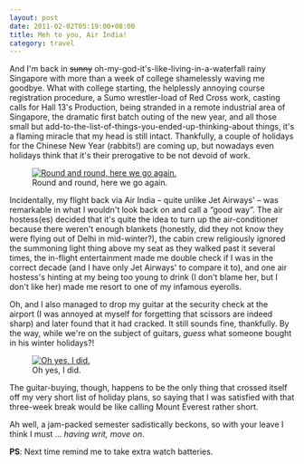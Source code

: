 ```yaml
---
layout: post
date: 2011-02-02T05:19:00+08:00
title: Meh to you, Air India!
category: travel
---
```


And I'm back in <del>sunny</del> oh-my-god-it's-like-living-in-a-waterfall rainy Singapore with more than a week of college shamelessly waving me goodbye. What with college starting, the helplessly annoying course registration procedure, a Sumo wrestler-load of Red Cross work, casting calls for Hall 13's Production, being stranded in a remote industrial area of Singapore, the dramatic first batch outing of the new year, and all those small but add-to-the-list-of-things-you-ended-up-thinking-about things, it's a flaming miracle that my head is still intact. Thankfully, a couple of holidays for the Chinese New Year (rabbits!) are coming up, but nowadays even holidays think that it's their prerogative to be not devoid of work.

<figure>
	<a rel="lightbox" href="http://2.bp.blogspot.com/_eJimuJOoqL4/TUh3RfSWlBI/AAAAAAAAAQE/z1Px3d2So5k/s1600/Daily_Life_by_Ennokni.jpg">
		<img src="http://2.bp.blogspot.com/_eJimuJOoqL4/TUh3RfSWlBI/AAAAAAAAAQE/z1Px3d2So5k/s1600/Daily_Life_by_Ennokni.jpg" alt="Round and round, here we go again.">
	</a>
	<figcaption>Round and round, here we go again.</figcaption>
</figure>

Incidentally, my flight back via Air India – quite unlike Jet Airways' – was remarkable in what I wouldn't look back on and call a “good way”. The air hostess(es) decided that it's quite the idea to turn up the air-conditioner because there weren't enough blankets (honestly, did they not know they were flying out of Delhi in mid-winter?), the cabin crew religiously ignored the summoning light thing above my seat as they walked past it several times, the in-flight entertainment made me double check if I was in the correct decade (and I have only Jet Airways' to compare it to), and one air hostess's hinting at my being too young to drink (I don't blame her, but I don't like her) made me resort to one of my infamous eyerolls.

Oh, and I also managed to drop my guitar at the security check at the airport (I was annoyed at myself for forgetting that scissors are indeed sharp) and later found that it had cracked. It still sounds fine, thankfully. By the way, while we're on the subject of guitars, *guess* what someone bought in his winter holidays?!

<figure>
	<a rel="lightbox" href="http://2.bp.blogspot.com/_eJimuJOoqL4/TUh2n9sLGII/AAAAAAAAAQA/VnWHHEU46JE/s1600/IMG_0034.JPG">
		<img src="http://2.bp.blogspot.com/_eJimuJOoqL4/TUh2n9sLGII/AAAAAAAAAQA/VnWHHEU46JE/s1600/IMG_0034.JPG" alt="Oh yes, I did.">
	</a>
	<figcaption>Oh yes, I did.</figcaption>
</figure>

The guitar-buying, though, happens to be the only thing that crossed itself off my very short list of holiday plans, so saying that I was satisfied with that three-week break would be like calling Mount Everest rather short.

Ah well, a jam-packed semester sadistically beckons, so with your leave I think I must ... *having writ, move on*.

**PS**: Next time remind me to take extra watch batteries.
